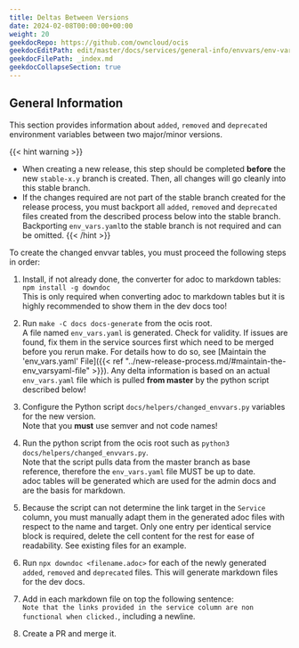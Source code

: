 ```yaml
---
title: Deltas Between Versions
date: 2024-02-08T00:00:00+00:00
weight: 20
geekdocRepo: https://github.com/owncloud/ocis
geekdocEditPath: edit/master/docs/services/general-info/envvars/env-var-deltas
geekdocFilePath: _index.md
geekdocCollapseSection: true
---
```


## General Information

This section provides information about `added`, `removed` and `deprecated` environment variables between two major/minor versions.

{{< hint warning >}}
* When creating a new release, this step should be completed **before** the new `stable-x.y` branch is created. Then, all changes will go cleanly into this stable branch.
* If the changes required are not part of the stable branch created for the release process, you must backport all `added`, `removed` and `deprecated` files created from the described process below into the stable branch. Backporting `env_vars.yaml`to the stable branch is not required and can be omitted.
{{< /hint >}}

To create the changed envvar tables, you must proceed the following steps in order:

1. Install, if not already done, the converter for adoc to markdown tables: `npm install -g downdoc`\
This is only required when converting adoc to markdown tables but it is highly recommended to show them in the dev docs too!

1. Run `make -C docs docs-generate` from the ocis root.\
A file named `env_vars.yaml` is generated. Check for validity. If issues are found, fix them in the service sources first which need to be merged before you rerun make. For details how to do so, see [Maintain the 'env_vars.yaml' File]({{< ref "../new-release-process.md/#maintain-the-env_varsyaml-file" >}}). Any delta information is based on an actual `env_vars.yaml` file which is pulled **from master** by the python script described below!

1. Configure the Python script `docs/helpers/changed_envvars.py` variables for the new version.\
Note that you **must** use semver and not code names!

1. Run the python script from the ocis root such as `python3 docs/helpers/changed_envvars.py`.\
Note that the script pulls data from the master branch as base reference, therefore the `env_vars.yaml` file MUST be up to date.\
adoc tables will be generated which are used for the admin docs and are the basis for markdown.

1. Because the script can not determine the link target in the `Service` column, you must manually adapt them in the generated adoc files with respect to the name and target. Only one entry per identical service block is required, delete the cell content for the rest for ease of readability. See existing files for an example.

1. Run `npx downdoc <filename.adoc>` for each of the newly generated `added`, `removed` and `deprecated` files. This will generate markdown files for the dev docs.

1. Add in each markdown file on top the following sentence:\
`Note that the links provided in the service column are non functional when clicked.`, including a newline.

1. Create a PR and merge it.
